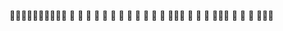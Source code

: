 🤠🤠🤠🤠🤠🤠🤠🤠🤠🤠
🤠       🤠         🤠
🤠       🤠         🤠
🤠       🤠         🤠
🤠       🤠         🤠   🤠🤠🤠
🤠       🤠         🤠   🤠🤠🤠
🤠       🤠         🤠   🤠🤠🤠
